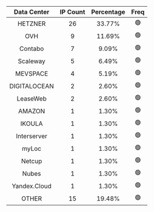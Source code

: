 | Data Center | IP Count | Percentage | Freq |
|:------------:|:--------:|:-----------:|:-----:|
| HETZNER | 26 | 33.77% | 🟢 |
| OVH | 9 | 11.69% | 🟢 |
| Contabo | 7 | 9.09% | 🟢 |
| Scaleway | 5 | 6.49% | 🟢 |
| MEVSPACE | 4 | 5.19% | 🟢 |
| DIGITALOCEAN | 2 | 2.60% | 🟢 |
| LeaseWeb | 2 | 2.60% | 🟢 |
| AMAZON | 1 | 1.30% | 🟢 |
| IKOULA | 1 | 1.30% | 🟢 |
| Interserver | 1 | 1.30% | 🟢 |
| myLoc | 1 | 1.30% | 🟢 |
| Netcup | 1 | 1.30% | 🟢 |
| Nubes | 1 | 1.30% | 🟢 |
| Yandex.Cloud | 1 | 1.30% | 🟢 |
| OTHER | 15 | 19.48% | 🟢 |